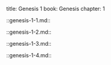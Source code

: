 title: Genesis 1
book: Genesis
chapter: 1


::genesis-1-1.md::

::genesis-1-2.md::

::genesis-1-3.md::

::genesis-1-4.md::
